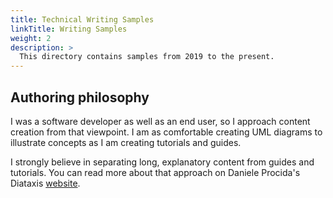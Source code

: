 ```yaml
---
title: Technical Writing Samples
linkTitle: Writing Samples
weight: 2
description: >
  This directory contains samples from 2019 to the present. 
---
```


## Authoring philosophy

I was a software developer as well as an end user, so I approach content creation from that viewpoint. I am as comfortable creating UML diagrams to illustrate concepts as I am creating tutorials and guides.

I strongly believe in separating long, explanatory content from guides and tutorials. You can read more about that approach on Daniele Procida's Diataxis [website](https://diataxis.fr/).